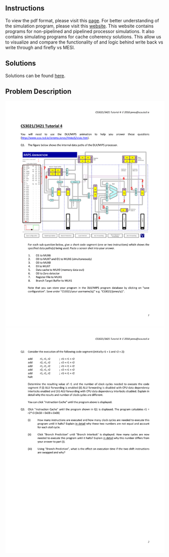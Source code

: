 ## Instructions ##
To view the pdf format, please visit this <a href="https://github.com/adamlkl/Computer-Architecture-II/blob/master/Assignment4/Tutorial%204.pdf">page<a />. For better understanding of the simulation program, please visit this <a href="https://www.scss.tcd.ie/Jeremy.Jones/VivioJS/vivio.htm">website<a />. This website contains programs for non-pipelined and pipelined processor simulations. It also contains simulating programs for cache coherency solutions. This allow us to visualize and compare the functionality of and logic behind write back vs write through and firefly vs MESI. 
  
## Solutions ##
Solutions can be found <a href="https://github.com/adamlkl/Computer-Architecture-II/blob/master/Assignment4/Assignment4%20%20Documentation.pdf">here<a />.
  
## Problem Description ##
<img src="https://github.com/adamlkl/Computer-Architecture-II/blob/master/Assignment4/Tutorial%204/Tutorial%204-1.png" />
<img src="https://github.com/adamlkl/Computer-Architecture-II/blob/master/Assignment4/Tutorial%204/Tutorial%204-2.png" />

